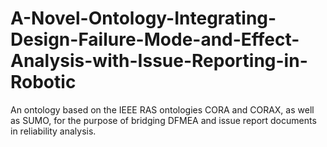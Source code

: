 # A-Novel-Ontology-Integrating-Design-Failure-Mode-and-Effect-Analysis-with-Issue-Reporting-in-Robotic
An ontology based on the IEEE RAS ontologies CORA and CORAX, as well as SUMO, for the purpose of bridging DFMEA and issue report documents in reliability analysis.
